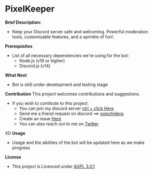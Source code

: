 # **PixelKeeper**

**Brief Description:**
* Keep your Discord server safe and welcoming. Powerful moderation tools, customizable features, and a sprinkle of fun!. 

**Prerequisites**
* List of all necessary dependencies we're using for the bot:
    * Node.js (v16 or higher)
    * Discord.js (v14)

**What Next**
* Bot is stiill under development and testing stage

**Contribution**
This project welcomes contributions and suggestions.
* If you wish to contibute to this project:
    * You can join my discord server [ctrl + click Here](<https://discord.gg/Tr3cNVe7PE>)
    * Send me a friend request on discord ==> [solochidera](<https://discord.com/users/1052162509567692800>)
    * Create an issue [Here](<https://github.com/SolomonChidera/PixelKeeper/issues>)
    * You can also reach out to me on [Twitter](<https://twitter.com/solomonchidera_>)

XD
**Usage**
* Usage and the abilities of the bot will be updated here as we make progress

**License**
* This project is Licenced under [AGPL 3.0.1](https://github.com/SolomonChidera/PixelKeeper?tab=AGPL-3.0-1-ov-file#readme)
